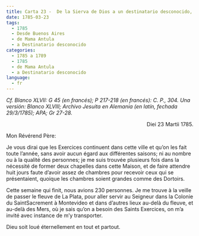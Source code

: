 ```yaml
---
title: Carta 23 -  De la Sierva de Dios a un destinatario desconocido, probablemente miembro de la Compañía de Jesús (Buenos Aires, 23 de marzo de 1785).
date: 1785-03-23
tags:
  - 1785
  - Desde Buenos Aires
  - de Mama Antula
  - a Destinatario desconocido
categories:
  - 1785 a 1789
  - 1785
  - de Mama Antula
  - a Destinatario desconocido
language:
  - fr
---
```


_Cf. Blanco XLVII: G 45 (en francés); P 217-218 (en francés): C. P., 304.
Una versión: Blanco XLVIII; Archivo Jesuita en Alemania (en latín, fechada 29/3/1785); APA; Gr 27-28._

<div align="right">
Diei 23 Martii 1785.
</div>

Mon Révérend Père:

Je vous dirai que les Exercices continuent dans cette ville et qu’on les fait toute l’année, sans avoir aucun égard aux différentes saisons; ni au nombre ou à la qualité des personnes; je me suis trouvée plusieurs fois dans la nécessité de former deux chapelles dans cette Maison, et de faire attendre huit jours faute d’avoir assez de chambres pour recevoir ceux qui se présentaient, quoique les chambres soient grandes comme des Dortoirs.

Cette semaine qui finit, nous avions 230 personnes. Je me trouve à la veille de passer le fleuve de La Plata, pour aller servir au Seigneur dans la Colonie du SaintSacrement à Montevideo et dans d’autres lieux au-delà du fleuve, et au-delà des Mers, où je sais qu’on a besoin des Saints Exercices, on m’a invité avec instance de m’y transporter.

Dieu soit loué éternellement en tout et partout.
